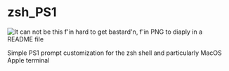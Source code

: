 # zsh_PS1

![It can not be this f'in hard to get bastard'n, f'in PNG to diaply in a README file]("https://github.com/Stephen-Harold/zsh_PS1/blob/main/SimplePS1.png?raw=true")

Simple PS1 prompt customization for the zsh shell and particularly MacOS Apple terminal
